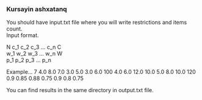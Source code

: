 ### Kursayin ashxatanq

You should have input.txt file where you will write restrictions and items count.  
Input format.

N
c_1 c_2 c_3 ... c_n C  
w_1 w_2 w_3 ... w_n W  
p_1 p_2 p_3 ... p_n

Example...
7
4.0 8.0 7.0 3.0 5.0 3.0 6.0 100
4.0 6.0 12.0 10.0 5.0 8.0 10.0 120    
0.9 0.85 0.88 0.75 0.9 0.8 0.75

You can find results in the same directory in output.txt file.
	